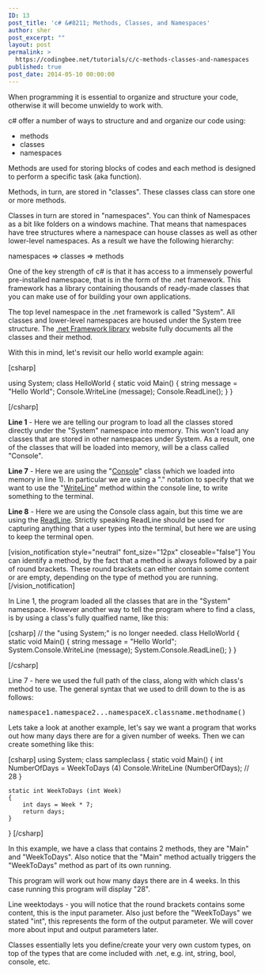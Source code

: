 ```yaml
---
ID: 13
post_title: 'c# &#8211; Methods, Classes, and Namespaces'
author: sher
post_excerpt: ""
layout: post
permalink: >
  https://codingbee.net/tutorials/c/c-methods-classes-and-namespaces
published: true
post_date: 2014-05-10 00:00:00
---
```

When programming it is essential to organize and structure your code, otherwise it will become unwieldy to work with.

c# offer a number of ways to structure and and organize our code using:
<ul>
	<li>methods</li>
	<li>classes</li>
	<li>namespaces</li>
</ul>
Methods are used for storing blocks of codes and each method is designed to perform a specific task (aka function).

Methods, in turn, are stored in "classes". These classes  class can store one or more methods.

Classes in turn are stored in "namespaces".  You can think of Namespaces as a bit like folders on a windows machine. That means that namespaces have tree structures where a namespace can house classes as well as other lower-level namespaces.  As a result we have the following hierarchy:

namespaces => classes => methods

One of the key strength of c# is that it has access to a immensely powerful pre-installed namespace, that is in the form of the .net framework. This framework has a library containing thousands of ready-made classes that you can make use of for building your own applications.

The top level namespace in the .net framework is called "System". All  classes and lower-level namespaces are housed under the System tree structure. The <a href="http://msdn.microsoft.com/en-us/library/system%28v=vs.110%29.aspx" target="_blank">.net Framework library</a> website fully documents all the classes and their method.

With this in mind, let's revisit our hello world example again:

[csharp]

using System;
class HelloWorld
{
    static void Main()
	{
		string message = &quot;Hello World&quot;;
		Console.WriteLine (message);
                Console.ReadLine();
	}
}

[/csharp]

<strong>Line 1</strong> - Here we are telling our program to load all the classes stored directly under the "System" namespace into memory. This won't load any classes that are stored in other namespaces under System.  As a result, one of the classes that will be loaded into memory, will be a class called "Console".

<strong>Line 7</strong> - Here we are using the "<a href="http://msdn.microsoft.com/en-us/library/system.console%28v=vs.110%29.aspx" target="_blank">Console</a>" class (which we loaded into memory in line 1). In particular we are using a "." notation to specify that we want to use the "<a href="http://msdn.microsoft.com/en-us/library/xf2k8ftb%28v=vs.110%29.aspx" target="_blank">WriteLine</a>" method within the console line, to write something to the terminal.

<strong>Line 8</strong> - Here we are using the Console class again, but this time we are using the <a href="http://msdn.microsoft.com/en-us/library/system.console.readline%28v=vs.110%29.aspx" target="_blank">ReadLine</a>. Strictly speaking ReadLine should be used for capturing anything that a user types into the terminal, but here we are using to keep the terminal open.

[vision_notification style="neutral" font_size="12px" closeable="false"] You can identify a method, by the fact that a method is always followed by a pair of round brackets. These round brackets can either contain some content or are empty, depending on the type of method you are running. [/vision_notification]

In Line 1, the program loaded all the classes that are in the "System" namespace. However another way to tell the program where to find a class, is by using a class's fully qualfied name, like this:

[csharp]
// the &quot;using System;&quot; is no longer needed.
class HelloWorld
{
    static void Main()
	{
		string message = &quot;Hello World&quot;;
		System.Console.WriteLine (message);
                System.Console.ReadLine();
	}
}

[/csharp]

Line 7 - here we used the full path of the class, along with which class's method to use. The general syntax that we used to drill down to the is as follows:
<pre>namespace1.namespace2...namespaceX.classname.methodname()</pre>
Lets take a look at another example, let's say we want a program that works out how many days there are for a given number of weeks. Then we can create something like this:

[csharp]
using System;
class sampleclass
{
	static void Main()
	{
                int NumberOfDays = WeekToDays (4)
		Console.WriteLine (NumberOfDays);      // 28
	}

	static int WeekToDays (int Week)
	{
		int days = Week * 7;
		return days;
	}
}
[/csharp]

In this example, we have a class that contains 2 methods, they are "Main" and "WeekToDays". Also notice that the "Main" method actually triggers the "WeekToDays" method as part of its own running.

This program will work out how many days there are in 4 weeks. In this case running this program will display "28".

Line weektodays - you will notice that the round brackets contains some content, this is the input parameter. Also just before the "WeekToDays" we stated "int", this represents the form of the output parameter. We will cover more about input and output parameters later.

Classes essentially lets you define/create your very own custom types, on top of the types that are come included with .net, e.g. int, string, bool, console, etc.